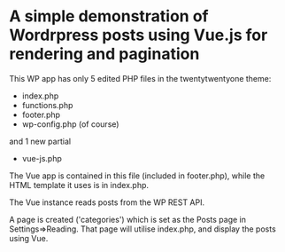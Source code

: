 # A simple demonstration of Wordrpress posts using Vue.js for rendering and pagination

This WP app has only 5 edited PHP files in the twentytwentyone theme:

- index.php
- functions.php
- footer.php
- wp-config.php (of course)

and 1 new partial

- vue-js.php

The Vue app is contained in this file (included in footer.php), while the HTML template it uses is in index.php. 

The Vue instance reads posts from the WP REST API.

A page is created ('categories') which is set as the Posts page in Settings=>Reading. That page will utilise index.php, and display the posts using Vue.
